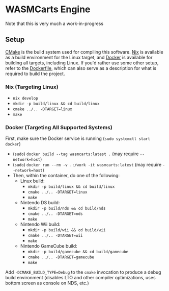 
# WASMCarts Engine

Note that this is very much a work-in-progress

## Setup

[CMake](https://cmake.org/) is the build system used for compiling this software. [Nix](https://nixos.org/) is available as a build environment for the Linux target, and [Docker](https://www.docker.com/) is available for building all targets, including Linux. If you'd rather use some other setup, refer to the [Dockerfile](./Dockerfile), which can also serve as a description for what is required to build the project.

### Nix (Targeting Linux)

- `nix develop`
- `mkdir -p build/linux && cd build/linux`
- `cmake ../.. -DTARGET=linux`
- `make`

### Docker (Targeting All Supported Systems)

First, make sure the Docker service is running (`sudo systemctl start docker`)

- (`sudo`) `docker build --tag wasmcarts:latest .` (may require `--network=host`)
- (`sudo`) `docker run --rm -v .:/work -it wasmcarts:latest` (may require `--network=host`)
- Then, within the container, do one of the following:
    - Linux build:
        - `mkdir -p build/linux && cd build/linux`
        - `cmake ../.. -DTARGET=linux`
        - `make`
    - Nintendo DS build:
        - `mkdir -p build/nds && cd build/nds`
        - `cmake ../.. -DTARGET=nds`
        - `make`
    - Nintendo Wii build:
        - `mkdir -p build/wii && cd build/wii`
        - `cmake ../.. -DTARGET=wii`
        - `make`
    - Nintendo GameCube build:
        - `mkdir -p build/gamecube && cd build/gamecube`
        - `cmake ../.. -DTARGET=gamecube`
        - `make`

Add `-DCMAKE_BUILD_TYPE=Debug` to the `cmake` invocation to produce a debug build environment (disables LTO and other compiler optimizations, uses bottom screen as console on NDS, etc.)

